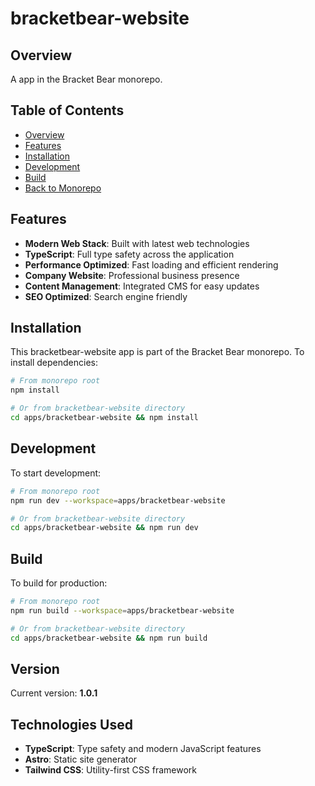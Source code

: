 # bracketbear-website

## Overview

A app in the Bracket Bear monorepo.

## Table of Contents

- [Overview](#overview)
- [Features](#features)
- [Installation](#installation)
- [Development](#development)
- [Build](#build)
- [Back to Monorepo](../../README.md)

## Features

- **Modern Web Stack**: Built with latest web technologies
- **TypeScript**: Full type safety across the application
- **Performance Optimized**: Fast loading and efficient rendering
- **Company Website**: Professional business presence
- **Content Management**: Integrated CMS for easy updates
- **SEO Optimized**: Search engine friendly

## Installation

This bracketbear-website app is part of the Bracket Bear monorepo. To install dependencies:

```bash
# From monorepo root
npm install

# Or from bracketbear-website directory
cd apps/bracketbear-website && npm install
```

## Development

To start development:

```bash
# From monorepo root
npm run dev --workspace=apps/bracketbear-website

# Or from bracketbear-website directory
cd apps/bracketbear-website && npm run dev
```

## Build

To build for production:

```bash
# From monorepo root
npm run build --workspace=apps/bracketbear-website

# Or from bracketbear-website directory
cd apps/bracketbear-website && npm run build
```

## Version

Current version: **1.0.1**

## Technologies Used

- **TypeScript**: Type safety and modern JavaScript features
- **Astro**: Static site generator
- **Tailwind CSS**: Utility-first CSS framework
